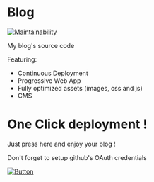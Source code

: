 # Blog
[![Maintainability](https://api.codeclimate.com/v1/badges/de96f52fc4c398710a1a/maintainability)](https://codeclimate.com/github/Kakise/Blog/maintainability)

My blog's source code

Featuring:
  - Continuous Deployment
  - Progressive Web App
  - Fully optimized assets (images, css and js)
  - CMS

# One Click deployment !

Just press here and enjoy your blog !

Don't forget to setup github's OAuth credentials

[![Button](https://www.netlify.com/img/deploy/button.svg)](https://app.netlify.com/start/deploy?repository=https://github.com/Kakise/Blog)